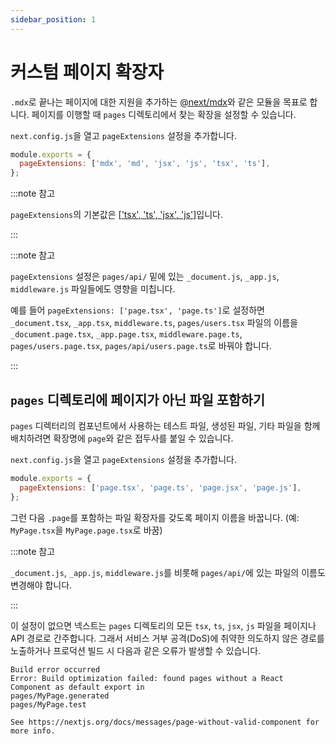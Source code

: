 ```yaml
---
sidebar_position: 1
---
```


# 커스텀 페이지 확장자

`.mdx`로 끝나는 페이지에 대한 지원을 추가하는 [@next/mdx](https://github.com/vercel/next.js/tree/canary/packages/next-mdx)와 같은 모듈을 목표로 합니다. 페이지를 이행할 때 `pages` 디렉토리에서 찾는 확장을 설정할 수 있습니다.

`next.config.js`을 열고 `pageExtensions` 설정을 추가합니다.

```js
module.exports = {
  pageExtensions: ['mdx', 'md', 'jsx', 'js', 'tsx', 'ts'],
};
```

:::note 참고

`pageExtensions`의 기본값은 [['tsx', 'ts', 'jsx', 'js'\]](https://github.com/vercel/next.js/blob/f1dbc9260d48c7995f6c52f8fbcc65f08e627992/packages/next/server/config-shared.ts#L161)입니다.

:::

:::note 참고

`pageExtensions` 설정은 `pages/api/` 밑에 있는 `_document.js`, `_app.js`, `middleware.js` 파일들에도 영향을 미칩니다.

예를 들어 `pageExtensions: ['page.tsx', 'page.ts']`로 설정하면 `_document.tsx`, `_app.tsx`, `middleware.ts`, `pages/users.tsx` 파일의 이름을 `_document.page.tsx`, `_app.page.tsx`, `middleware.page.ts`, `pages/users.page.tsx`, `pages/api/users.page.ts`로 바꿔야 합니다.

:::

## `pages` 디렉토리에 페이지가 아닌 파일 포함하기

`pages` 디렉터리의 컴포넌트에서 사용하는 테스트 파일, 생성된 파일, 기타 파일을 함께 배치하려면 확장명에 `page`와 같은 접두사를 붙일 수 있습니다.

`next.config.js`을 열고 `pageExtensions` 설정을 추가합니다.

```js
module.exports = {
  pageExtensions: ['page.tsx', 'page.ts', 'page.jsx', 'page.js'],
};
```

그런 다음 `.page`를 포함하는 파일 확장자를 갖도록 페이지 이름을 바꿉니다. (예: `MyPage.tsx`을 `MyPage.page.tsx`로 바꿈)

:::note 참고

`_document.js`, `_app.js`, `middleware.js`를 비롯해 `pages/api/`에 있는 파일의 이름도 변경해야 합니다.

:::

이 설정이 없으면 넥스트는 `pages` 디렉토리의 모든 `tsx`, `ts`, `jsx`, `js` 파일을 페이지나 API 경로로 간주합니다. 그래서 서비스 거부 공격(DoS)에 취약한 의도하지 않은 경로를 노출하거나 프로덕션 빌드 시 다음과 같은 오류가 발생할 수 있습니다.

```
Build error occurred
Error: Build optimization failed: found pages without a React Component as default export in
pages/MyPage.generated
pages/MyPage.test

See https://nextjs.org/docs/messages/page-without-valid-component for more info.
```
